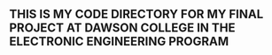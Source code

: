## THIS IS MY CODE DIRECTORY FOR MY FINAL PROJECT AT DAWSON COLLEGE IN THE ELECTRONIC ENGINEERING PROGRAM ##
